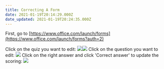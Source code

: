 ```yaml
---
title: Correcting A Form
date: 2021-01-19T20:14:29.000Z
date_updated: 2021-01-19T20:24:35.000Z
---
```


First, go to
[https://www.office.com/launch/forms](https://www.office.com/launch/forms?auth=2)

Click on the quiz you want to edit:
![](https://s3-europe.amazonaws.com/joeinn.es/content/images/2021/01/129145710_1806383156192476_5462467967579830392_n.jpg)![](https://s3-europe.amazonaws.com/joeinn.es/content/images/2021/01/image-1.png)
Click on the question you want to edit:
![](https://s3-europe.amazonaws.com/joeinn.es/content/images/2021/01/Screenshot-2021-01-19-at-21.05.35-2.png)
Click on the right answer and click 'Correct answer' to update the scoring:
![](https://s3-europe.amazonaws.com/joeinn.es/content/images/2021/01/image-2.png)
